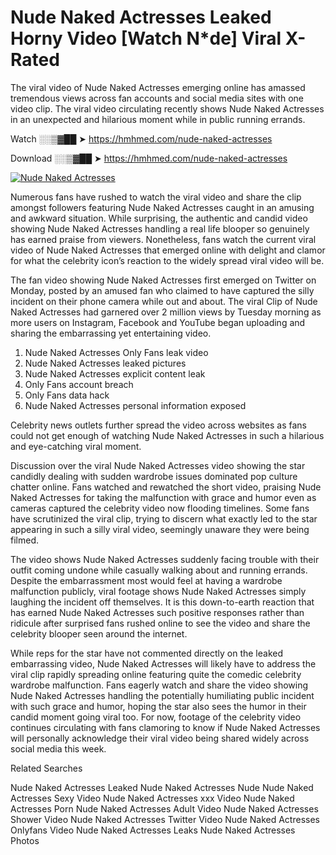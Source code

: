 ﻿# Nude Naked Actresses Leaked Horny Video [Watch N*de] Viral X-Rated

The viral video of ﻿Nude Naked Actresses emerging online has amassed tremendous views across fan accounts and social media sites with one video clip. The viral video circulating recently shows ﻿Nude Naked Actresses in an unexpected and hilarious moment while in public running errands. 

Watch ░░▒▓██ ➤ https://hmhmed.com/nude-naked-actresses

Download ░░▒▓██ ➤ https://hmhmed.com/nude-naked-actresses

[![Nude Naked Actresses](https://i.imgur.com/dJHk4Zq.gif)](https://hmhmed.com/nude-naked-actresses)

Numerous fans have rushed to watch the viral video and share the clip amongst followers featuring ﻿Nude Naked Actresses caught in an amusing and awkward situation. While surprising, the authentic and candid video showing ﻿Nude Naked Actresses handling a real life blooper so genuinely has earned praise from viewers. Nonetheless, fans watch the current viral video of ﻿Nude Naked Actresses that emerged online with delight and clamor for what the celebrity icon’s reaction to the widely spread viral video will be.

The fan video showing ﻿Nude Naked Actresses first emerged on Twitter on Monday, posted by an amused fan who claimed to have captured the silly incident on their phone camera while out and about. The viral Clip of ﻿Nude Naked Actresses had garnered over 2 million views by Tuesday morning as more users on Instagram, Facebook and YouTube began uploading and sharing the embarrassing yet entertaining video. 

1. ﻿Nude Naked Actresses Only Fans leak video
2. ﻿Nude Naked Actresses leaked pictures
3. ﻿Nude Naked Actresses explicit content leak
4. Only Fans account breach
5. Only Fans data hack
6. ﻿Nude Naked Actresses personal information exposed

Celebrity news outlets further spread the video across websites as fans could not get enough of watching ﻿Nude Naked Actresses in such a hilarious and eye-catching viral moment. 

Discussion over the viral ﻿Nude Naked Actresses video showing the star candidly dealing with sudden wardrobe issues dominated pop culture chatter online. Fans watched and rewatched the short video, praising ﻿Nude Naked Actresses for taking the malfunction with grace and humor even as cameras captured the celebrity video now flooding timelines. Some fans have scrutinized the viral clip, trying to discern what exactly led to the star appearing in such a silly viral video, seemingly unaware they were being filmed.

The video shows ﻿Nude Naked Actresses suddenly facing trouble with their outfit coming undone while casually walking about and running errands. Despite the embarrassment most would feel at having a wardrobe malfunction publicly, viral footage shows ﻿Nude Naked Actresses simply laughing the incident off themselves. It is this down-to-earth reaction that has earned ﻿Nude Naked Actresses such positive responses rather than ridicule after surprised fans rushed online to see the video and share the celebrity blooper seen around the internet.  

While reps for the star have not commented directly on the leaked embarrassing video, ﻿Nude Naked Actresses will likely have to address the viral clip rapidly spreading online featuring quite the comedic celebrity wardrobe malfunction. Fans eagerly watch and share the video showing ﻿Nude Naked Actresses handling the potentially humiliating public incident with such grace and humor, hoping the star also sees the humor in their candid moment going viral too. For now, footage of the celebrity video continues circulating with fans clamoring to know if ﻿Nude Naked Actresses will personally acknowledge their viral video being shared widely across social media this week.

Related Searches

﻿Nude Naked Actresses Leaked
﻿Nude Naked Actresses Nude
﻿Nude Naked Actresses Sexy Video
﻿Nude Naked Actresses xxx Video
﻿Nude Naked Actresses Porn
﻿Nude Naked Actresses Adult Video
﻿Nude Naked Actresses Shower Video
﻿Nude Naked Actresses Twitter Video
﻿Nude Naked Actresses Onlyfans Video
﻿Nude Naked Actresses Leaks
﻿Nude Naked Actresses Photos